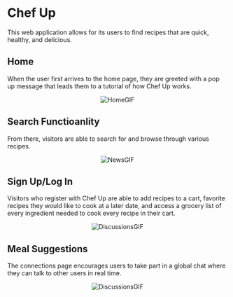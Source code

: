 # Chef Up

This web application allows for its users to find recipes that are quick, healthy, and delicious.

## Home

When the user first arrives to the home page, they are greeted with a pop up message that leads them to a tutorial of how Chef Up works.



<p align="center">
  <img src="https://media.giphy.com/media/YLFLF09Rhk7gEfavBT/giphy.gif" alt="HomeGIF"/>
</p>

## Search Functioanlity

From there, visitors are able to search for and browse through various recipes.

<p align="center">
  <img src="https://media.giphy.com/media/O7oJj17xcfxcquVdJ0/giphy.gif" alt="NewsGIF"/>
</p>



## Sign Up/Log In

Visitors who register with Chef Up are able to add recipes to a cart, favorite recipes they would like to cook at a later date, and access a grocery list of every ingredient needed to cook every recipe in their cart.

<p align="center">
  <img src="https://media.giphy.com/media/9YmbjFSRA86YinDPkS/giphy.gif" alt="DiscussionsGIF"/>
</p>

## Meal Suggestions

The connections page encourages users to take part in a global chat where they can talk to other users in real time.

<p align="center">
  <img src="https://media.giphy.com/media/Mi9NFhFuZ9E1L34Itb/giphy.gif" alt="DiscussionsGIF"/>
</p>


